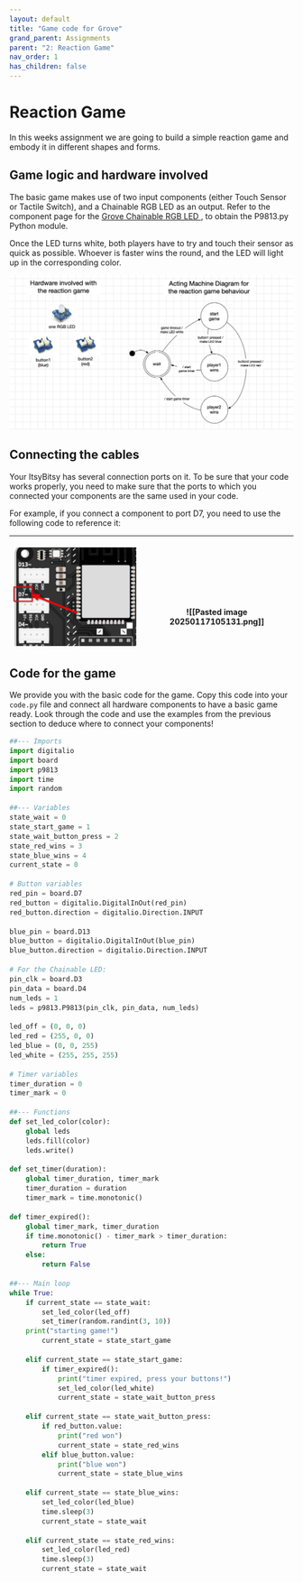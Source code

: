 ```yaml
---
layout: default
title: "Game code for Grove"
grand_parent: Assignments
parent: "2: Reaction Game"
nav_order: 1
has_children: false
---
```


# Reaction Game
In this weeks assignment we are going to build a simple reaction game and embody it in different shapes and forms.

## Game logic and hardware involved
The basic game makes use of two input components (either Touch Sensor or Tactile Switch), and a Chainable RGB LED as an output. Refer to the component page for the [Grove Chainable RGB LED ](https://id-studiolab.github.io/Connected-Interaction-Kit/components/chainable-led/chainable-led-p9813), to obtain the P9813.py Python module.


Once the LED turns white, both players have to try and touch their sensor as quick as possible. Whoever is faster wins the round, and the LED will light up in the corresponding color.

![](reaction_game.jpg)
## Connecting the cables
Your ItsyBitsy has several connection ports on it. 
To be sure that your code works properly, you need to make sure that the ports to which you connected your components are the same used in your code.

For example, if you connect a component to port D7, you need to use the following code to reference it:

| <br>![](ItsyBitsyPort.png) | <br><br><br><br><br>![[Pasted image 20250117105131.png]] |
| -------------------------- | -------------------------------------------------------- |

## Code for the game
We provide you with the basic code for the game. Copy this code into your `code.py` file and connect all hardware components to have a basic game ready.
Look through the code and use the examples from the previous section to deduce where to connect your components!

```python
##--- Imports
import digitalio
import board
import p9813
import time
import random

##--- Variables
state_wait = 0
state_start_game = 1
state_wait_button_press = 2
state_red_wins = 3
state_blue_wins = 4
current_state = 0

# Button variables
red_pin = board.D7
red_button = digitalio.DigitalInOut(red_pin)
red_button.direction = digitalio.Direction.INPUT

blue_pin = board.D13
blue_button = digitalio.DigitalInOut(blue_pin)
blue_button.direction = digitalio.Direction.INPUT

# For the Chainable LED:
pin_clk = board.D3
pin_data = board.D4
num_leds = 1
leds = p9813.P9813(pin_clk, pin_data, num_leds)

led_off = (0, 0, 0)
led_red = (255, 0, 0)
led_blue = (0, 0, 255)
led_white = (255, 255, 255)

# Timer variables
timer_duration = 0
timer_mark = 0

##--- Functions
def set_led_color(color):
    global leds
    leds.fill(color)
    leds.write()

def set_timer(duration):
    global timer_duration, timer_mark
    timer_duration = duration
    timer_mark = time.monotonic()

def timer_expired():
    global timer_mark, timer_duration
    if time.monotonic() - timer_mark > timer_duration:
        return True
    else:
        return False

##--- Main loop
while True:
    if current_state == state_wait:
        set_led_color(led_off)
        set_timer(random.randint(3, 10))
	print("starting game!")
        current_state = state_start_game

    elif current_state == state_start_game:
        if timer_expired():
            print("timer expired, press your buttons!")
            set_led_color(led_white)
            current_state = state_wait_button_press

    elif current_state == state_wait_button_press:
        if red_button.value:
            print("red won")
            current_state = state_red_wins
        elif blue_button.value:
            print("blue won")
            current_state = state_blue_wins

    elif current_state == state_blue_wins:
        set_led_color(led_blue)
        time.sleep(3)
        current_state = state_wait

    elif current_state == state_red_wins:
        set_led_color(led_red)
        time.sleep(3)
        current_state = state_wait
```
